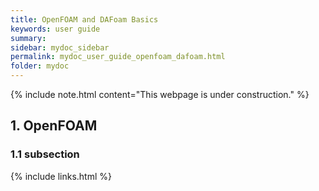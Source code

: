 ```yaml
---
title: OpenFOAM and DAFoam Basics
keywords: user guide
summary: 
sidebar: mydoc_sidebar
permalink: mydoc_user_guide_openfoam_dafoam.html
folder: mydoc
---
```


{% include note.html content="This webpage is under construction." %}

## 1. OpenFOAM

### 1.1 subsection

{% include links.html %}
